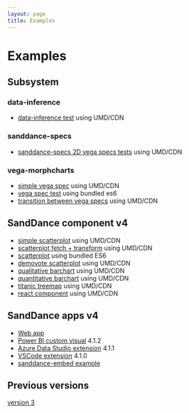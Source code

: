 ```yaml
---
layout: page
title: Examples
---
```


# Examples

## Subsystem

### data-inference
* [data-inference test](../tests/data-inference/v1/) using UMD/CDN

### sanddance-specs
* [sanddance-specs 2D vega specs tests](../tests/sanddance-specs/v1/) using UMD/CDN

### vega-morphcharts
* [simple vega spec](../tests/v4/umd/vega-morphcharts.test.html) using UMD/CDN
* [vega spec test](../tests/v4/es6/vega-morphcharts-test-es6.html) using bundled es6
* [transition between vega specs](../tests/v4/umd/transition.html) using UMD/CDN

## <a name="component"></a>SandDance component v4
* [simple scatterplot](../tests/v4/umd/test.html) using UMD/CDN
* [scatterplot fetch + transform](../tests/v4/umd/transforms.html) using UMD/CDN
* [scatterplot](../tests/v4/es6/sanddance-test-es6.html) using bundled ES6
* [demovote scatterplot](../tests/v4/umd/scatterplotTest.html) using UMD/CDN
* [qualitative barchart](../tests/v4/umd/qualBarChartTest.html) using UMD/CDN
* [quantitative barchart](../tests/v4/umd/quanBarChartTest.html) using UMD/CDN
* [titanic treemap](../tests/v4/umd/treeMapTest.html) using UMD/CDN
* [react component](../tests/v4/umd/sanddance-react.html) using UMD/CDN

## <a name="apps"></a>SandDance apps v4
* [Web app](../tests/v4/es6/app)
* [Power BI custom visual](../dist/powerbi/v4/SandDance201929976D117A654D0BAB8E96507442D80B.4.1.2.pbiviz) 4.1.2
* [Azure Data Studio extension](../dist/azdata/v4/azdata-sanddance-4.1.1.vsix) 4.1.1
* [VSCode extension](../dist/vscode/v4/vscode-sanddance-4.1.0.vsix) 4.1.0
* [sanddance-embed example](../embed/v4/test.html)

## Previous versions

[version 3](v3)